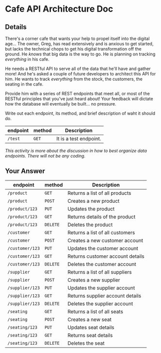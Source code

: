 # Cafe API Architecture Doc

## Details

There's a corner cafe that wants your help to propel itself into the digital age... The owner, Greg, has read extensively and is anxious to get started, but lacks the technical chops to get his digital transformation off the ground. He _knows_ that big data is the way to go. He is planning on tracking _everything_ in his cafe.

He needs a RESTful API to serve all of the data that he'll have and gather more! And he's asked a couple of future developers to architect this API for him. He wants to track _everything_ from the stock, the customers, the seating in the cafe.

Provide him with a series of REST endpoints that meet all, or most of the RESTful principles that you've just heard about! Your feedback will dictate how the database will eventually be built... no pressure.

Write out each endpoint, its method, and brief description of waht it should do.

| endpoint | method | Description            |
| -------- | ------ | ---------------------- |
| `/test`  | `GET`  | It is a test endpoint. |

_This activity is more about the discussion in how to best organize data endpoints. There will not be any coding._

## Your Answer

|  endpoint       | method   | Description                      |
|  --------       | ------   | -------------------------------- |
| `/product`      | `GET`    | Returns a list of all products   |
| `/product`      | `POST`   | Creates a new product            |
| `/product/123`  | `PUT`    | Updates the product              |
| `/product/123`  | `GET`    | Returns details of the product   |
| `/product/123`  | `DELETE` | Deletes the product              |
| `/customer`     | `GET`    | Returns a list of all customers  |
| `/customer`     | `POST`   | Creates a new customer account   |
| `/customer/123` | `PUT`    | Updates the customer account     |
| `/customer/123` | `GET`    | Returns customer account details |
| `/customer/123` | `DELETE` | Deletes the customer account     |
| `/supplier`     | `GET`    | Returns a list of all suppliers  |
| `/supplier`     | `POST`   | Creates a new supplier           |
| `/supplier/123` | `PUT`    | Updates the supplier account     |
| `/supplier/123` | `GET`    | Returns supplier account details |
| `/supplier/123` | `DELETE` | Deletes the supplier account     |
| `/seating`      | `GET`    | Returns a list of all seats      |
| `/seating`      | `POST`   | Creates a new seat               |
| `/seating/123`  | `PUT`    | Updates seat details             |    
| `/seating/123`  | `GET`    | Returns seat details             |      
| `/seating/123`  | `DELETE` | Deletes the seat                 |


